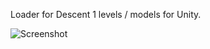 Loader for Descent 1 levels / models for Unity.

![Screenshot](https://raw.githubusercontent.com/arbruijn/ClassicLevel/master/ClassicLevel1.png)
